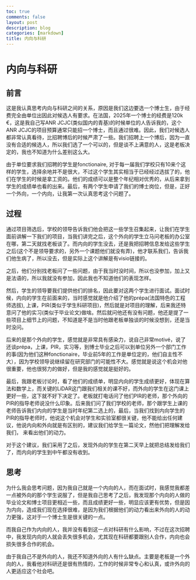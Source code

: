 ```yaml
---
toc: true
comments: false
layout: post
description: blog
categories: [markdown]
title: 内向与科研
---
```

# 内向与科研

## 前言

这是我认真思考内向与科研之间的关系，原因是我们这边要选一个博士生，由于经费完全由单位出因此对候选人有要求。在法国，2025年一个博士的经费是120k €，这是我自己写ANR JCJC(类似国内的青基)的时候单位的人告诉我的，这个ANR JCJC的项目预算通常只能招一个博士，而且通过很难。因此，我们对候选人都非常认真看待，比招聘博后的时候严肃了一些。我们招聘上一个博后，因为一直没有合适的候选人，所以我们选了一个可以的，但是谈不上满意的人，这是老板决定的，我也不知道为什么差别这么大。

由于单位要求我们招聘的学生是fonctionaire, 对于每一届我们学校只有10来个这样的学生，选择余地并不是很大，不过这个学生其实相当于已经经过选拔了的，他们在学生的时候是拿工资的。他们的成绩可以是整个年纪相对优秀的，从后来拿到学生的成绩单也看的出来。最后，有两个学生申请了我们的博士岗位，但是，正好一个外向，一个内向，让我第一次认真思考这个问题了。

## 过程

通过项目筛选后，学校的领导告诉我们他会把这一些学生召集起来，让我们在学生面前讲解一下我们的项目，当我们讲完之后，这个外向的学生立马问老板的办公室在哪，第二天就找老板谈了。而内向的学生没去，还是我把招聘信息发给这些学生之后(这个不是领导要求的，另外一个课题他们就没有弄)，他才联系我们，告诉我们他生病了，所以没去，但是实际上这个讲解是有visio链接的。

之后，他们分别找老板问了一些问题，由于我当时没时间，所以也没参加，加上又是法语的，所以我就没有参加，因此我也不知道他们的表现怎样。

然后，学生的领导要我们提供他们的排名，因此要对这两个学生进行面试。面试时候，内向的学生在前面来的，当时感觉就是他介绍了他的prépa(法国特色的工程师选拔), 上课，PIR(类似于学生科研项目)，然后就是对项目的理解，后来我还特意问了他的实习(类似于毕业论文)做啥。然后就问他还有没有问题，他还是提了一些项目上细节上的问题，不知道是不是当时他跟老板单独谈的时候没想到，还是当时没问。

后来的是那个外向的学生，感觉就是非常具有感染力，说自己非常motivé，说了还谈prépa，上课，PIR，实习等，到博士毕业之后可以到单位另外一个部门工作的事(因为他们这种fonctionaire，毕业前5年的工作是单位定的，他们自主性不大），因为学校领导说继续留在研究部门的可能性不大。感觉就是说这个机会对他很重要，他也很努力的做好，但是我的感觉就是挺好的。

最后，我跟老板讨论时，看了他们的成绩单，明显内向的学生成绩更好，体现在算法和数学上，而关键的LiDAR这门跟我们相关的课不好，而外向的学生在这门课上更好一些，这下就不好下决定了。老板就打电话问了他们PIR的老师，那个外向的PIR的指导老师说没什么印象。后来我们问了我们学校的老师，那个跟学生上课的老师告诉我们内向的学生是当时年纪第二选上的，最后，当我们找到内向学生的PIR的指导老师时，他说这个机会对学生和实验室都很关键，他不能给出任何建议，他说内向和外向就是有区别的，建议我们给学生一篇论文，然他们把理解发给我们， 来看出他们的动力。

对于这个建议，我们采用了之后，发现外向的学生在第二天早上就把总结发给我们了，而内向的学生到中午都没有收到。

## 思考

为什么我会思考问题，因为我自己就是一个内向的人，而在面试时，我感觉我都差一点被外向的那个学生说服了，但是我自己思考了之后，我发现那个内向的人做的毕业论文和博士项目更相近一些，而且成绩更好一些，明显应该更有优势，但是因为内向，造成我们现在选择很难，是因为我们根据他们的动力看出来外向的人的动力更强，这对于一个博士生是很关键的一点。

而我自己作为内向的人，我并没有看到这一点对科研有什么影响，不过在这次招聘中，我发现内向的人就会丢失很多机会，尤其现在科研都要跟别人合作，内向也会损失很多合作的机会。

由于我自己不是外向的人，我还不知道外向的人有什么缺点。主要是老板是一个外向的人，我看他对科研还是很有热情的，工作的时候非常专心和认真，或许外向的人更适应这个社会吧。







